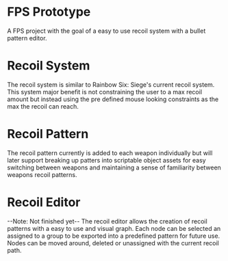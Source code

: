 # FPS Prototype
A FPS project with the goal of a easy to use recoil system with a bullet pattern editor.

# Recoil System
The recoil system is similar to Rainbow Six: Siege's current recoil system. This system major benefit is not constraining the user to a max recoil amount but instead using the pre defined mouse looking constraints as the max the recoil can reach.

# Recoil Pattern
The recoil pattern currently is added to each weapon individually but will later support breaking up patters into scriptable object assets for easy switching between weapons and maintaining a sense of familiarity between weapons recoil patterns.

# Recoil Editor
--Note: Not finished yet--
The recoil editor allows the creation of recoil patterns with a easy to use and visual graph. Each node can be selected an assigned to a group to be exported into a predefined pattern for future use. Nodes can be moved around, deleted or unassigned with the current recoil path.

